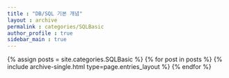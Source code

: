 ```yaml
---
title : "DB/SQL 기본 개념"
layout : archive
permalink : categories/SQLBasic
author_profile : true
sidebar_main : true
---
```


{% assign posts = site.categories.SQLBasic %}
{% for post in posts %} {% include archive-single.html type=page.entries_layout %} {% endfor %}
